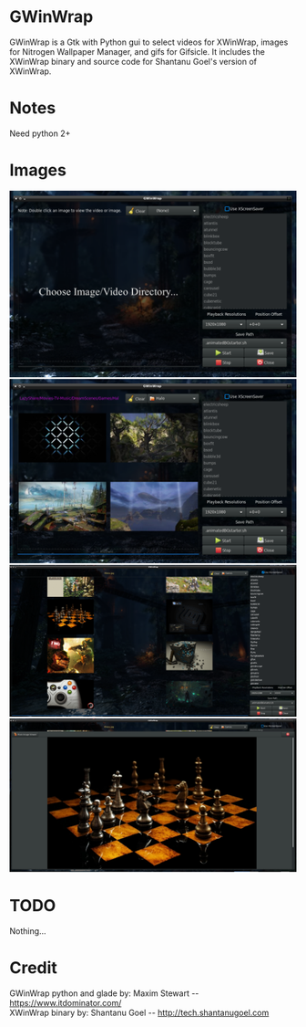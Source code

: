 # GWinWrap
GWinWrap is a Gtk with Python gui to select videos for XWinWrap, images for Nitrogen Wallpaper Manager, and gifs for Gifsicle.
It includes the XWinWrap binary and source code for Shantanu Goel's version of XWinWrap.

# Notes
Need python 2+

# Images
![Default view starting out](images/pic1.png)
![Video thumbnails in image grid. Path to directory highlighted purple](images/pic2.png)
![Image thumbnails in image grid with xscreensaver checked](images/pic3.png)
![Image in preview popup](images/pic4.png)

# TODO
Nothing...

# Credit
GWinWrap python and glade by: Maxim Stewart  -- https://www.itdominator.com/
<br/>
XWinWrap binary by: Shantanu Goel -- http://tech.shantanugoel.com

